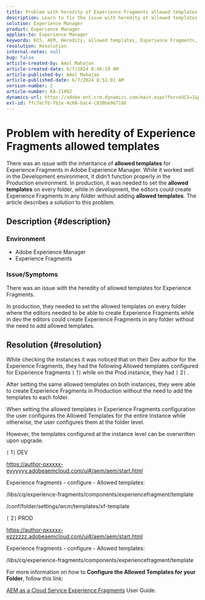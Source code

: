```yaml
---
title: Problem with heredity of Experience Fragments allowed templates
description: Learn to fix the issue with heredity of allowed templates for Experience Fragments in Adobe Experience Manager.
solution: Experience Manager
product: Experience Manager
applies-to: Experience Manager
keywords: KCS, AEM, Heredity, allowed templates, Experience Fragments, Adobe Experience Manager
resolution: Resolution
internal-notes: null
bug: false
article-created-by: Amol Mahajan
article-created-date: 6/7/2024 8:46:19 AM
article-published-by: Amol Mahajan
article-published-date: 6/7/2024 8:51:01 AM
version-number: 2
article-number: KA-21002
dynamics-url: https://adobe-ent.crm.dynamics.com/main.aspx?forceUCI=1&pagetype=entityrecord&etn=knowledgearticle&id=55101a62-aa24-ef11-840a-000d3a5bee19
exl-id: ffc7ecfb-fb1e-4c68-bac4-c830be967166
---
```

# Problem with heredity of Experience Fragments allowed templates


There was an issue with the inheritance of <b>allowed templates</b> for Experience Fragments in Adobe Experience Manager. While it worked well in the Development environment, it didn't function properly in the Production environment. In production, it was needed to set the <b>allowed templates</b> on every folder, while in development, the editors could create Experience Fragments in any folder without adding <b>allowed templates</b>. The article describes a solution to this problem.

## Description {#description}


### <b>Environment</b>

- Adobe Experience Manager
- Experience Fragments




### <b>Issue/Symptoms</b>

There was an issue with the heredity of allowed templates for Experience Fragments.

In production, they needed to set the allowed templates on every folder where the editors needed to be able to create Experience Fragments while in dev the editors could create Experience Fragments in any folder without the need to add allowed templates.


## Resolution {#resolution}


While checking the instances it was noticed that on their Dev author for the Experience Fragments, they had the following Allowed templates configured for Experience fragments `[` 1`]`  while on the Prod instance, they had `[` 2`]` .

After setting the same allowed templates on both instances, they were able to create Experience Fragments in Production without the need to add the templates to each folder.



When setting the allowed templates in Experience Fragments configuration the user configures the Allowed Templates for the entire Instance while otherwise, the user configures them at the folder level.

However, the templates configured at the instance level can be overwritten upon upgrade.



`[` 1`]`  DEV

https://author-pxxxxx-eyyyyyy.adobeaemcloud.com/ui#/aem/aem/start.html

Experience fragments - configure - Allowed templates:

/libs/cq/experience-fragments/components/experiencefragment/template

/conf/folder/settings/wcm/templates/xf-template


`[` 2`]`  PROD

https://author-pxxxxx-ezzzzzz.adobeaemcloud.com/ui#/aem/aem/start.html

Experience fragments - configure - Allowed templates:

/libs/cq/experience-fragments/components/experiencefragment/template



For more information on how to <b>Configure the Allowed Templates for your Folder</b>, follow this link:

[AEM as a Cloud Service Experience Fragments](https://experienceleague.adobe.com/en/docs/experience-manager-cloud-service/content/sites/authoring/fragments/experience-fragments#configure-allowed-templates-folder) User Guide.
